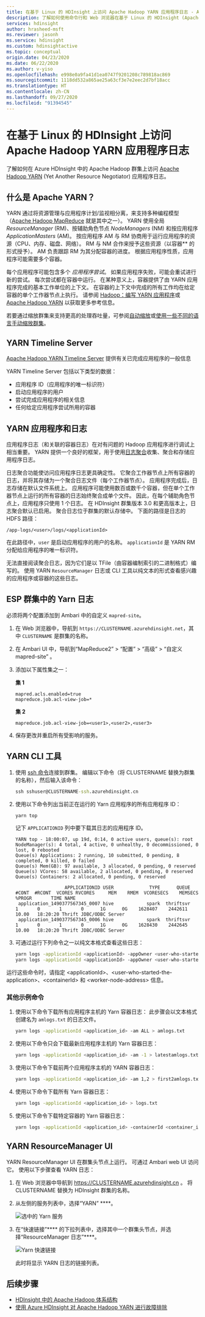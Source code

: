 ```yaml
---
title: 在基于 Linux 的 HDInsight 上访问 Apache Hadoop YARN 应用程序日志 - Azure
description: 了解如何使用命令行和 Web 浏览器在基于 Linux 的 HDInsight (Apache Hadoop) 群集上访问 YARN 应用程序日志。
services: hdinsight
author: hrasheed-msft
ms.reviewer: jasonh
ms.service: hdinsight
ms.custom: hdinsightactive
ms.topic: conceptual
origin.date: 04/23/2020
ms.date: 06/22/2020
ms.author: v-yiso
ms.openlocfilehash: e998e0a9fa41d1ea0747f9201208c789818ac869
ms.sourcegitcommit: 1118dd532a865ae25a63cf3e7e2eec2d7bf18acc
ms.translationtype: HT
ms.contentlocale: zh-CN
ms.lasthandoff: 09/27/2020
ms.locfileid: "91394545"
---
```

# <a name="access-apache-hadoop-yarn-application-logs-on-linux-based-hdinsight"></a>在基于 Linux 的 HDInsight 上访问 Apache Hadoop YARN 应用程序日志

了解如何在 Azure HDInsight 中的 Apache Hadoop 群集上访问 [Apache Hadoop YARN](https://hadoop.apache.org/docs/current/hadoop-yarn/hadoop-yarn-site/YARN.html) (Yet Another Resource Negotiator) 应用程序日志。

## <a name="what-is-apache-yarn"></a>什么是 Apache YARN？

YARN 通过将资源管理与应用程序计划/监视相分离，来支持多种编程模型（[Apache Hadoop MapReduce](https://hadoop.apache.org/docs/r1.2.1/mapred_tutorial.html) 就是其中之一）。 YARN 使用全局 *ResourceManager* (RM)、按辅助角色节点 *NodeManagers* (NM) 和按应用程序 *ApplicationMasters* (AM)。 按应用程序 AM 与 RM 协商用于运行应用程序的资源（CPU、内存、磁盘、网络）。 RM 与 NM 合作来授予这些资源（以容器** 的形式授予）。 AM 负责跟踪 RM 为其分配容器的进度。 根据应用程序性质，应用程序可能需要多个容器。

每个应用程序可能包含多个 *应用程序尝试*。 如果应用程序失败，可能会重试进行新的尝试。 每次尝试都在容器中运行。 在某种意义上，容器提供了由 YARN 应用程序完成的基本工作单位的上下文。 在容器的上下文中完成的所有工作均在给定容器的单个工作器节点上执行。 请参阅 [Hadoop：编写 YARN 应用程序](https://hadoop.apache.org/docs/r2.7.4/hadoop-yarn/hadoop-yarn-site/WritingYarnApplications.html)或 [Apache Hadoop YARN](https://hadoop.apache.org/docs/current/hadoop-yarn/hadoop-yarn-site/YARN.html) 以获取更多参考信息。

若要通过缩放群集来支持更高的处理吞吐量，可参阅[自动缩放](hdinsight-autoscale-clusters.md)或[使用一些不同的语言手动缩放群集](hdinsight-scaling-best-practices.md#utilities-to-scale-clusters)。

## <a name="yarn-timeline-server"></a><a name="YARNTimelineServer"></a>YARN Timeline Server

[Apache Hadoop YARN Timeline Server](https://hadoop.apache.org/docs/r2.7.3/hadoop-yarn/hadoop-yarn-site/TimelineServer.html) 提供有关已完成应用程序的一般信息

YARN Timeline Server 包括以下类型的数据：

* 应用程序 ID（应用程序的唯一标识符）
* 启动应用程序的用户
* 尝试完成应用程序的相关信息
* 任何给定应用程序尝试所用的容器

## <a name="yarn-applications-and-logs"></a>YARN 应用程序和日志

应用程序日志（和关联的容器日志）在对有问题的 Hadoop 应用程序进行调试上相当重要。 YARN 提供一个良好的框架，用于使用[日志聚合](https://hortonworks.com/blog/simplifying-user-logs-management-and-access-in-yarn/)收集、聚合和存储应用程序日志。

日志聚合功能使访问应用程序日志更具确定性。 它聚合工作器节点上所有容器的日志，并将其存储为一个聚合日志文件（每个工作器节点）。 应用程序完成后，日志存储在默认文件系统上。 应用程序可能使用数百或数千个容器，但在单个工作器节点上运行的所有容器的日志始终聚合成单个文件。 因此，在每个辅助角色节点上，应用程序只使用 1 个日志。 在 HDInsight 群集版本 3.0 和更高版本上，日志聚合默认已启用。 聚合日志位于群集的默认存储中。 下面的路径是日志的 HDFS 路径：

```
/app-logs/<user>/logs/<applicationId>
```

在此路径中，`user` 是启动应用程序的用户的名称。 `applicationId` 是 YARN RM 分配给应用程序的唯一标识符。

无法直接阅读聚合日志，因为它们是以 TFile（由容器编制索引的二进制格式）编写的。 使用 YARN `ResourceManager` 日志或 CLI 工具以纯文本的形式查看感兴趣的应用程序或容器的这些日志。

## <a name="yarn-logs-in-an-esp-cluster"></a>ESP 群集中的 Yarn 日志

必须将两个配置添加到 Ambari 中的自定义 `mapred-site`。

1. 在 Web 浏览器中，导航到 `https://CLUSTERNAME.azurehdinsight.net`，其中 `CLUSTERNAME` 是群集的名称。

1. 在 Ambari UI 中，导航到“MapReduce2” > “配置” > “高级” > “自定义 mapred-site”   。

1. 添加以下属性集之一：

    **集 1**

    ```
    mapred.acls.enabled=true
    mapreduce.job.acl-view-job=*
    ```

    **集 2**

    ```
    mapreduce.job.acl-view-job=<user1>,<user2>,<user3>
    ```

1. 保存更改并重启所有受影响的服务。

## <a name="yarn-cli-tools"></a>YARN CLI 工具

1. 使用 [ssh 命令](./hdinsight-hadoop-linux-use-ssh-unix.md)连接到群集。 编辑以下命令（将 CLUSTERNAME 替换为群集的名称），然后输入该命令：

    ```cmd
    ssh sshuser@CLUSTERNAME-ssh.azurehdinsight.cn
    ```

1. 使用以下命令列出当前正在运行的 Yarn 应用程序的所有应用程序 ID：

    ```bash
    yarn top
    ```

    记下 `APPLICATIONID` 列中要下载其日志的应用程序 ID。

    ```output
    YARN top - 18:00:07, up 19d, 0:14, 0 active users, queue(s): root
    NodeManager(s): 4 total, 4 active, 0 unhealthy, 0 decommissioned, 0 lost, 0 rebooted
    Queue(s) Applications: 2 running, 10 submitted, 0 pending, 8 completed, 0 killed, 0 failed
    Queue(s) Mem(GB): 97 available, 3 allocated, 0 pending, 0 reserved
    Queue(s) VCores: 58 available, 2 allocated, 0 pending, 0 reserved
    Queue(s) Containers: 2 allocated, 0 pending, 0 reserved
    
                      APPLICATIONID USER             TYPE      QUEUE   #CONT  #RCONT  VCORES RVCORES     MEM    RMEM  VCORESECS    MEMSECS %PROGR       TIME NAME
     application_1490377567345_0007 hive            spark  thriftsvr       1       0       1       0      1G      0G    1628407    2442611  10.00   18:20:20 Thrift JDBC/ODBC Server
     application_1490377567345_0006 hive            spark  thriftsvr       1       0       1       0      1G      0G    1628430    2442645  10.00   18:20:20 Thrift JDBC/ODBC Server
    ```

1. 可通过运行下列命令之一以纯文本格式查看这些日志：

    ```bash
    yarn logs -applicationId <applicationId> -appOwner <user-who-started-the-application>
    yarn logs -applicationId <applicationId> -appOwner <user-who-started-the-application> -containerId <containerId> -nodeAddress <worker-node-address>
    ```

运行这些命令时，请指定 &lt;applicationId>、&lt;user-who-started-the-application>、&lt;containerId> 和 &lt;worker-node-address> 信息。

### <a name="other-sample-commands"></a>其他示例命令

1. 使用以下命令下载所有应用程序主机的 Yarn 容器日志： 此步骤会以文本格式创建名为 `amlogs.txt` 的日志文件。

    ```bash
    yarn logs -applicationId <application_id> -am ALL > amlogs.txt
    ```

1. 使用以下命令只会下载最新应用程序主机的 Yarn 容器日志：

    ```bash
    yarn logs -applicationId <application_id> -am -1 > latestamlogs.txt
    ```

1. 使用以下命令下载前两个应用程序主机的 YARN 容器日志：

    ```bash
    yarn logs -applicationId <application_id> -am 1,2 > first2amlogs.txt
    ```

1. 使用以下命令下载所有 Yarn 容器日志：

    ```bash
    yarn logs -applicationId <application_id> > logs.txt
    ```

1. 使用以下命令下载特定容器的 Yarn 容器日志：

    ```bash
    yarn logs -applicationId <application_id> -containerId <container_id> > containerlogs.txt
    ```

## <a name="yarn-resourcemanager-ui"></a>YARN ResourceManager UI

YARN ResourceManager UI 在群集头节点上运行。 可通过 Ambari web UI 访问它。 使用以下步骤查看 YARN 日志：

1. 在 Web 浏览器中导航到 https://CLUSTERNAME.azurehdinsight.cn 。 将 CLUSTERNAME 替换为 HDInsight 群集的名称。
2. 从左侧的服务列表中，选择“YARN” ****。

    ![选中的 Yarn 服务](./media/hdinsight-hadoop-access-yarn-app-logs-linux/yarn-service-selected.png)

3. 在“快速链接”**** 的下拉列表中，选择其中一个群集头节点，并选择“ResourceManager 日志”****。

    ![Yarn 快速链接](./media/hdinsight-hadoop-access-yarn-app-logs-linux/hdi-yarn-quick-links.png)

    此时将显示 YARN 日志的链接列表。

## <a name="next-steps"></a>后续步骤

* [HDInsight 中的 Apache Hadoop 体系结构](hdinsight-hadoop-architecture.md)
* [使用 Azure HDInsight 对 Apache Hadoop YARN 进行故障排除](hdinsight-troubleshoot-yarn.md)
